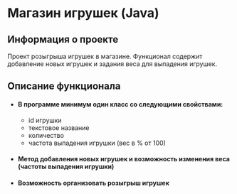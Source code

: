 # Магазин игрушек (Java)


## **Информация о проекте**

Проект розыгрыша игрушек в магазине. Функционал содержит добавление новых игрушек и задания веса для выпадения игрушек.

## **Описание функционала**

* #### В программе минимум один класс со следующими свойствами:
  * id игрушки
  * текстовое название
  * количество
  * частота выпадения игрушки (вес в % от 100)

* #### Метод добавления новых игрушек и возможность изменения веса (частоты выпадения игрушки)

* #### Возможность организовать розыгрыш игрушек


